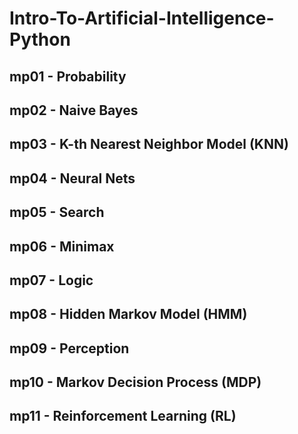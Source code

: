# Intro-To-Artificial-Intelligence-Python
## mp01 - Probability
## mp02 - Naive Bayes
## mp03 - K-th Nearest Neighbor Model (KNN)
## mp04 - Neural Nets
## mp05 - Search
## mp06 - Minimax
## mp07 - Logic
## mp08 - Hidden Markov Model (HMM)
## mp09 - Perception
## mp10 - Markov Decision Process (MDP)
## mp11 - Reinforcement Learning (RL)